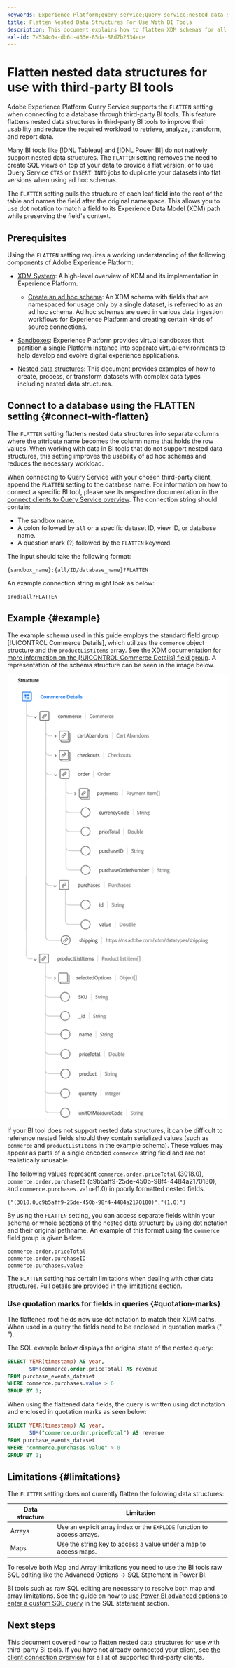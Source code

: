 ```yaml
---
keywords: Experience Platform;query service;Query service;nested data structures;nested data;flatten;flatten nested data;
title: Flatten Nested Data Structures For Use With BI Tools
description: This document explains how to flatten XDM schemas for all tables and views during a session when using third-party BI tools with Query Service.
exl-id: 7e534c0a-db6c-463e-85da-88d7b2534ece
---
```

# Flatten nested data structures for use with third-party BI tools

Adobe Experience Platform Query Service supports the `FLATTEN` setting when connecting to a database through third-party BI tools. This feature flattens nested data structures in third-party BI tools to improve their usability and reduce the required workload to retrieve, analyze, transform, and report data.

Many BI tools like [!DNL Tableau] and [!DNL Power BI] do not natively support nested data structures. The `FLATTEN` setting removes the need to create SQL views on top of your data to provide a flat version, or to use Query Service `CTAS` or `INSERT INTO` jobs to duplicate your datasets into flat versions when using ad hoc schemas.

The `FLATTEN` setting pulls the structure of each leaf field into the root of the table and names the field after the original namespace. This allows you to use dot notation to match a field to its Experience Data Model (XDM) path while preserving the field's context.

## Prerequisites

Using the `FLATTEN` setting requires a working understanding of the following components of Adobe Experience Platform:

* [XDM System](../../xdm/home.md): A high-level overview of XDM and its implementation in Experience Platform.
  
  * [Create an ad hoc schema](../../xdm/tutorials/ad-hoc.md): An XDM schema with fields that are namespaced for usage only by a single dataset, is referred to as an ad hoc schema. Ad hoc schemas are used in various data ingestion workflows for Experience Platform and creating certain kinds of source connections.

* [Sandboxes](../../sandboxes/home.md): Experience Platform provides virtual sandboxes that partition a single Platform instance into separate virtual environments to help develop and evolve digital experience applications.

* [Nested data structures](./nested-data-structures.md): This document provides examples of how to create, process, or transform datasets with complex data types including nested data structures.

## Connect to a database using the FLATTEN setting {#connect-with-flatten}

The `FLATTEN` setting flattens nested data structures into separate columns where the attribute name becomes the column name that holds the row values. When working with data in BI tools that do not support nested data structures, this setting improves the usability of ad hoc schemas and reduces the necessary workload. 

When connecting to Query Service with your chosen third-party client, append the `FLATTEN` setting to the database name. For information on how to connect a specific BI tool, please see its respective documentation in the [connect clients to Query Service overview](../clients/overview.md). The connection string should contain:

* The sandbox name.
* A colon followed by `all` or a specific dataset ID, view ID, or database name.
* A question mark (?) followed by the `FLATTEN` keyword.

The input should take the following format:

```terminal
{sandbox_name}:{all/ID/database_name}?FLATTEN
```

An example connection string might look as below:

```terminal
prod:all?FLATTEN
```

## Example {#example}

The example schema used in this guide employs the standard field group [!UICONTROL Commerce Details], which utilizes the `commerce` object structure and the `productListItems` array. See the XDM documentation for [more information on the [!UICONTROL Commerce Details] field group](../../xdm/field-groups/event/commerce-details.md). A representation of the schema structure can be seen in the image below.

![A schema diagram of the Commerce Details field group including the `commerce` and `productListItems` structures.](../images/best-practices/flatten-nested-data/commerce-details.png)

If your BI tool does not support nested data structures, it can be difficult to reference nested fields should they contain serialized values (such as `commerce` and `productListItems` in the example schema). These values may appear as parts of a single encoded `commerce` string field and are not realistically unusable. 

The following values represent `commerce.order.priceTotal` (3018.0), `commerce.order.purchaseID` (c9b5aff9-25de-450b-98f4-4484a2170180), and `commerce.purchases.value`(1.0) in poorly formatted nested fields. 

```terminal
("(3018.0,c9b5aff9-25de-450b-98f4-4484a2170180)","(1.0)")
```

By using the `FLATTEN` setting, you can access separate fields within your schema or whole sections of the nested data structure by using dot notation and their original pathname. An example of this format using the `commerce` field group is given below. 

```terminal
commerce.order.priceTotal
commerce.order.purchaseID
commerce.purchases.value
```

The `FLATTEN` setting has certain limitations when dealing with other data structures. Full details are provided in the [limitations section](#limitations).

### Use quotation marks for fields in queries {#quotation-marks}

The flattened root fields now use dot notation to match their XDM paths. When used in a query the fields need to be enclosed in quotation marks (" ").

The SQL example below displays the original state of the nested query:

```sql
SELECT YEAR(timestamp) AS year,
       SUM(commerce.order.priceTotal) AS revenue
FROM purchase_events_dataset
WHERE commerce.purchases.value > 0
GROUP BY 1;
```

When using the flattened data fields, the query is written using dot notation and enclosed in quotation marks as seen below:

```sql
SELECT YEAR(timestamp) AS year,
       SUM("commerce.order.priceTotal") AS revenue
FROM purchase_events_dataset
WHERE "commerce.purchases.value" > 0
GROUP BY 1;
```

## Limitations {#limitations}

The `FLATTEN` setting does not currently flatten the following data structures:

| Data structure  | Limitation |
|---|---|
| Arrays | Use an explicit array index or the `EXPLODE` function to access arrays. |
| Maps | Use the string key to access a value under a map to access maps. |

To resolve both Map and Array limitations you need to use the BI tools raw SQL editing like the Advanced Options -> SQL Statement in Power BI.

BI tools such as raw SQL editing are necessary to resolve both map and array limitations. See the guide on how to [use Power BI advanced options to enter a custom SQL query](https://experienceleague.adobe.com/docs/experience-platform/query/clients/power-bi.html#import-tables-using-custom-sql) in the SQL statement section.

## Next steps

This document covered how to flatten nested data structures for use with third-party BI tools. If you have not already connected your client, see [the client connection overview](../clients/overview.md) for a list of supported third-party clients.

